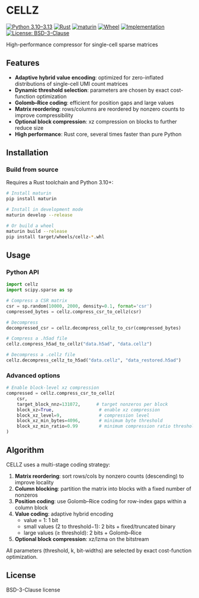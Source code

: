 # CELLZ


[![Python 3.10–3.13](https://img.shields.io/badge/Python-3.10%E2%80%933.13-blue?style=flat-square&logo=python)](https://www.python.org/)
[![Rust](https://img.shields.io/badge/Rust-language-orange?style=flat-square&logo=rust)](https://www.rust-lang.org/)
[![maturin](https://img.shields.io/badge/maturin-build-blue?style=flat-square)](https://github.com/PyO3/maturin)
[![Wheel](https://img.shields.io/pypi/wheel/cellz.svg?style=flat-square)](https://pypi.org/project/cellz/)
[![Implementation](https://img.shields.io/pypi/implementation/cellz.svg?style=flat-square)](https://pypi.org/project/cellz/)
[![License: BSD-3-Clause](https://img.shields.io/badge/License-BSD%203--Clause-blue.svg?style=flat-square)](https://opensource.org/licenses/BSD-3-Clause)

High-performance compressor for single-cell sparse matrices

## Features

- **Adaptive hybrid value encoding**: optimized for zero-inflated distributions of single-cell UMI count matrices
- **Dynamic threshold selection**: parameters are chosen by exact cost-function optimization
- **Golomb–Rice coding**: efficient for position gaps and large values
- **Matrix reordering**: rows/columns are reordered by nonzero counts to improve compressibility
- **Optional block compression**: xz compression on blocks to further reduce size
- **High performance**: Rust core, several times faster than pure Python

## Installation

### Build from source

Requires a Rust toolchain and Python 3.10+:

```bash
# Install maturin
pip install maturin

# Install in development mode
maturin develop --release

# Or build a wheel
maturin build --release
pip install target/wheels/cellz-*.whl
```

## Usage

### Python API

```python
import cellz
import scipy.sparse as sp

# Compress a CSR matrix
csr = sp.random(10000, 2000, density=0.1, format='csr')
compressed_bytes = cellz.compress_csr_to_cellz(csr)

# Decompress
decompressed_csr = cellz.decompress_cellz_to_csr(compressed_bytes)

# Compress a .h5ad file
cellz.compress_h5ad_to_cellz("data.h5ad", "data.cellz")

# Decompress a .cellz file
cellz.decompress_cellz_to_h5ad("data.cellz", "data_restored.h5ad")
```

### Advanced options

```python
# Enable block-level xz compression
compressed = cellz.compress_csr_to_cellz(
    csr,
    target_block_nnz=131072,      # target nonzeros per block
    block_xz=True,                 # enable xz compression
    block_xz_level=9,              # compression level
    block_xz_min_bytes=4096,       # minimum byte threshold
    block_xz_min_ratio=0.99        # minimum compression ratio threshold
)
```

## Algorithm

CELLZ uses a multi-stage coding strategy:

1. **Matrix reordering**: sort rows/cols by nonzero counts (descending) to improve locality
2. **Column blocking**: partition the matrix into blocks with a fixed number of nonzeros
3. **Position coding**: use Golomb–Rice coding for row-index gaps within a column block
4. **Value coding**: adaptive hybrid encoding
   - value = 1: 1 bit
   - small values (2 to threshold−1): 2 bits + fixed/truncated binary
   - large values (≥ threshold): 2 bits + Golomb–Rice
5. **Optional block compression**: xz/lzma on the bitstream

All parameters (threshold, k, bit-widths) are selected by exact cost-function optimization.

## License

BSD-3-Clause license
